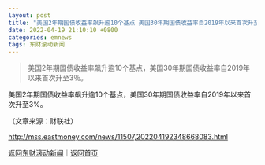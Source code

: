 ```yaml
---
layout: post
title: "美国2年期国债收益率飙升逾10个基点 美国30年期国债收益率自2019年以来首次升至3％"
date: 2022-04-19 21:10:10 +0800
categories: emnews
tags: 东财滚动新闻
---
```

> 美国2年期国债收益率飙升逾10个基点，美国30年期国债收益率自2019年以来首次升至3％。

<p>美国2年期国债收益率飙升逾10个基点，美国30年期国债收益率自2019年以来首次升至3%。 </p><p class="em_media">（文章来源：财联社）</p>

<http://mss.eastmoney.com/news/11507,202204192348668083.html>

[返回东财滚动新闻](//finews.withounder.com/emnews/)｜[返回首页](//finews.withounder.com/)
